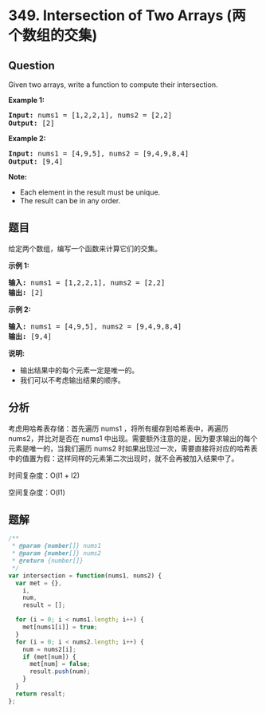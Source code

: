 # 349. Intersection of Two Arrays (两个数组的交集)

## Question

Given two arrays, write a function to compute their intersection.

**Example 1:**

<pre><strong>Input: </strong>nums1 = <span id="example-input-1-1">[1,2,2,1]</span>, nums2 = <span id="example-input-1-2">[2,2]</span>
<strong>Output: </strong><span id="example-output-1">[2]</span>
</pre>

**Example 2:**

<pre><strong>Input: </strong>nums1 = <span id="example-input-2-1">[4,9,5]</span>, nums2 = <span id="example-input-2-2">[9,4,9,8,4]</span>
<strong>Output: </strong><span id="example-output-2">[9,4]</span></pre>

**Note:**

-   Each element in the result must be unique.
-   The result can be in any order.

## 题目

给定两个数组，编写一个函数来计算它们的交集。

**示例 1:**

<pre><strong>输入: </strong>nums1 = [1,2,2,1], nums2 = [2,2]
<strong>输出: </strong>[2]
</pre>

**示例 2:**

<pre><strong>输入: </strong>nums1 = [4,9,5], nums2 = [9,4,9,8,4]
<strong>输出: </strong>[9,4]</pre>

**说明:**

-   输出结果中的每个元素一定是唯一的。
-   我们可以不考虑输出结果的顺序。

## 分析

考虑用哈希表存储：首先遍历 nums1 ，将所有缓存到哈希表中，再遍历 nums2，并比对是否在 nums1 中出现。需要额外注意的是，因为要求输出的每个元素是唯一的，当我们遍历 nums2 时如果出现过一次，需要直接将对应的哈希表中的值置为假：这样同样的元素第二次出现时，就不会再被加入结果中了。

时间复杂度：O(l1 + l2)

空间复杂度：O(l1)

## 题解

```javascript
/**
 * @param {number[]} nums1
 * @param {number[]} nums2
 * @return {number[]}
 */
var intersection = function(nums1, nums2) {
  var met = {},
    i,
    num,
    result = [];

  for (i = 0; i < nums1.length; i++) {
    met[nums1[i]] = true;
  }
  for (i = 0; i < nums2.length; i++) {
    num = nums2[i];
    if (met[num]) {
      met[num] = false;
      result.push(num);
    }
  }
  return result;
};
```
